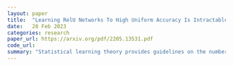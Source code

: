 ```yaml
---
layout: paper
title:  "Learning RelU Networks To High Uniform Accuracy Is Intractable"
date:   28 Feb 2023
categories: research
paper_url: https://arxiv.org/pdf/2205.13531.pdf
code_url: 
summary: "Statistical learning theory provides guidelines on the number of training samples needed for achieving desired accuracy in learning problems. However, this is not always adequate, particularly in security-sensitive areas or computational sciences, where uniform accuracy across all inputs is necessary. This paper quantifies the training samples required for uniform accuracy in learning problems involving ReLU neural networks, revealing that the number of samples needed exponentially increases with the network's depth and input dimension."
---
```


